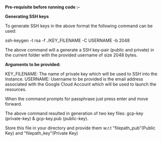 **Pre-requisite before running code :-**

**Generating SSH keys**

To generate SSH keys in the above format the following command can be used:

ssh-keygen -t rsa -f ./KEY_FILENAME -C USERNAME -b 2048

The above command will a generate a SSH key-pair (public and private) in the current folder with the provided username of size 2048 bytes.

**Arguments to be provided:**

KEY_FILENAME: The name of private key which will be used to SSH into the Instance.
USERNAME: Username to be provided is the email address associated with the Google Cloud Account which will be used to launch the resources.

When the command prompts for passphrase just press enter and move forward.

The above command resulted in generation of two key files: gcp-key (private-key) & gcp-key.pub (public-key).

Store this file in your directory and provide them w.r.t "filepath_pub"(Public Key) and "filepath_key"(Private Key)
